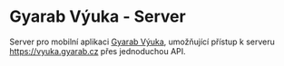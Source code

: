 # Gyarab Výuka - Server

Server pro mobilní aplikaci [Gyarab Výuka](https://github.com/CodyMarkix/GyArabVyuka), umožňující přístup k serveru https://vyuka.gyarab.cz přes jednoduchou API.